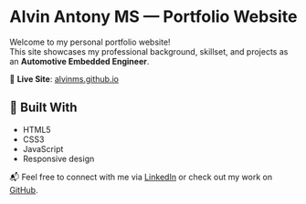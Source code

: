 # Alvin Antony MS — Portfolio Website

Welcome to my personal portfolio website!  
This site showcases my professional background, skillset, and projects as an **Automotive Embedded Engineer**.

🔗 **Live Site**: [alvinms.github.io](https://alvinms.github.io)

## 🔧 Built With
- HTML5
- CSS3
- JavaScript
- Responsive design

📬 Feel free to connect with me via [LinkedIn](https://www.linkedin.com/in/alvin-antony-ms-b6959a204) or check out my work on [GitHub](https://github.com/A-L-V-I-N).
